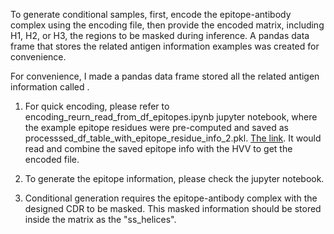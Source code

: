 
To generate conditional samples, first, encode the epitope-antibody complex using the encoding file, then provide the encoded matrix, including H1, H2, or H3, the regions to be masked during inference. A pandas data frame that stores the related antigen information examples was created for convenience.

For convenience, I made a pandas data frame stored all the related antigen information called . 

1. For quick encoding, please refer to encoding_reurn_read_from_df_epitopes.ipynb jupyter notebook, where the example epitope residues were pre-computed and saved as processsed_df_table_with_epitope_residue_info_2.pkl. [The link](https://drive.google.com/file/d/1NXjaV8l0m99IDLYjM-cY3XMpRZ8l1n0_/view?usp=sharing). It would read and combine the saved epitope info with the HVV to get the encoded file.

2. To generate the epitope information, please check the jupyter notebook.

  
3. Conditional generation requires the epitope-antibody complex with the designed CDR to be masked. This masked information should be stored inside the matrix as the "ss_helices". 







